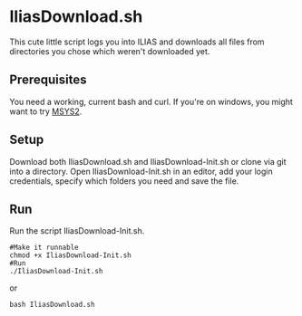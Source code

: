 IliasDownload.sh
===
This cute little script logs you into ILIAS and downloads all files from directories you chose which weren't downloaded yet.

Prerequisites
--
You need a working, current bash and curl.
If you're on windows, you might want to try [MSYS2](https://msys2.github.io/).

Setup
--
Download both IliasDownload.sh and IliasDownload-Init.sh or clone via git into a directory.
Open IliasDownload-Init.sh in an editor, add your login credentials, specify which folders you need and save the file.

Run
--
Run the script IliasDownload-Init.sh.
```
#Make it runnable
chmod +x IliasDownload-Init.sh
#Run
./IliasDownload-Init.sh
```
or
```
bash IliasDownload.sh
```